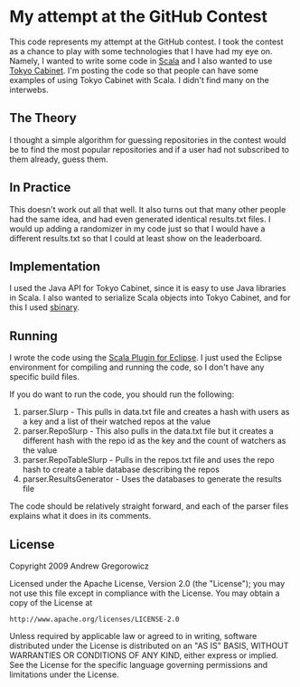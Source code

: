 My attempt at the GitHub Contest
================================

This code represents my attempt at the GitHub contest. I took the contest as a chance to play with some technologies
that I have had my eye on. Namely, I wanted to write some code in [Scala](http://www.scala-lang.org/) and I also 
wanted to use [Tokyo Cabinet](http://tokyocabinet.sourceforge.net/). I'm posting the code so that people can have 
some examples of using Tokyo Cabinet with Scala. I didn't find many on the interwebs.

The Theory
----------

I thought a simple algorithm for guessing repositories in the contest would be to find the most popular repositories
and if a user had not subscribed to them already, guess them.

In Practice
-----------

This doesn't work out all that well. It also turns out that many other people had the same idea, and had even generated
identical results.txt files. I would up adding a randomizer in my code just so that I would have a different results.txt
so that I could at least show on the leaderboard.

Implementation
--------------

I used the Java API for Tokyo Cabinet, since it is easy to use Java libraries in Scala. I also wanted to serialize
Scala objects into Tokyo Cabinet, and for this I used [sbinary](http://github.com/DRMacIver/sbinary/tree/master).

Running
-------

I wrote the code using the [Scala Plugin for Eclipse](http://www.scala-lang.org/node/94). I just used the Eclipse
environment for compiling and running the code, so I don't have any specific build files.

If you do want to run the code, you should run the following:

1. parser.Slurp - This pulls in data.txt file and creates a hash with users as a key and a list of their watched repos at the value
2. parser.RepoSlurp - This also pulls in the data.txt file but it creates a different hash with the repo id as the key and the count of watchers as the value
3. parser.RepoTableSlurp - Pulls in the repos.txt file and uses the repo hash to create a table database describing the repos
4. parser.ResultsGenerator - Uses the databases to generate the results file

The code should be relatively straight forward, and each of the parser files explains what it does in its comments.

License
-------

Copyright 2009 Andrew Gregorowicz

Licensed under the Apache License, Version 2.0 (the "License");
you may not use this file except in compliance with the License.
You may obtain a copy of the License at

    http://www.apache.org/licenses/LICENSE-2.0

Unless required by applicable law or agreed to in writing, software
distributed under the License is distributed on an "AS IS" BASIS,
WITHOUT WARRANTIES OR CONDITIONS OF ANY KIND, either express or implied.
See the License for the specific language governing permissions and
limitations under the License.

